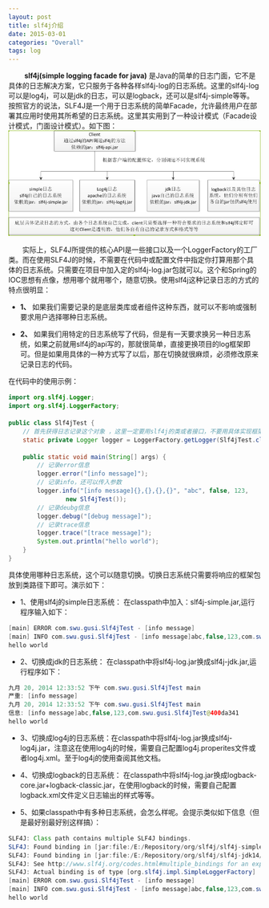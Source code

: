 ```yaml
---
layout: post
title: slf4j介绍
date: 2015-03-01
categories: "Overall"
tags: log
---
```


&ensp;&ensp;&ensp;&ensp; **slf4j(simple logging facade for java)** 是Java的简单的日志门面，它不是具体的日志解决方案，它只服务于各种各样slf4j-log的日志系统。这里的slf4j-log可以是log4j，可以是jdk的日志，可以是logback，还可以是slf4j-simple等等。按照官方的说法，SLF4J是一个用于日志系统的简单Facade，允许最终用户在部署其应用时使用其所希望的日志系统。这里其实用到了一种设计模式（Facade设计模式，门面设计模式）。如下图：
![slf4j](/assets/yoting/post/commonUtils/01.png)

&ensp;&ensp;&ensp;&ensp;实际上，SLF4J所提供的核心API是一些接口以及一个LoggerFactory的工厂类。而在使用SLF4J的时候，不需要在代码中或配置文件中指定你打算用那个具体的日志系统。只需要在项目中加入定的slf4j-log.jar包就可以。这个和Spring的IOC思想有点像，想用哪个就用哪个，随意切换。使用slf4j这种记录日志的方式的特点很明显：

- **1、** 如果我们需要记录的是底层类库或者组件这种东西，就可以不影响或强制要求用户选择哪种日志系统。

- **2、** 如果我们用特定的日志系统写了代码，但是有一天要求换另一种日志系统，如果之前就用slf4j的api写的，那就很简单，直接更换项目的log框架即可。但是如果用具体的一种方式写了以后，那在切换就很麻烦，必须修改原来记录日志的代码。

在代码中的使用示例：

```java
import org.slf4j.Logger;  
import org.slf4j.LoggerFactory;  

public class Slf4jTest {  
    // 首先获得日志记录这个对象 ，这里一定要用slf4j的类或者接口，不要用具体实现框架的类或者接口
    static private Logger logger = LoggerFactory.getLogger(Slf4jTest.class);  

    public static void main(String[] args) {  
        // 记录error信息  
        logger.error("[info message]");  
        // 记录info，还可以传入参数  
        logger.info("[info message]{},{},{},{}", "abc", false, 123,  
                new Slf4jTest());  
        // 记录deubg信息  
        logger.debug("[debug message]");  
        // 记录trace信息  
        logger.trace("[trace message]");  
        System.out.println("hello world");  
    }  
}  
```

具体使用哪种日志系统，这个可以随意切换。切换日志系统只需要将响应的框架包放到类路径下即可。演示如下：

- 1、使用slf4j的simple日志系统：
    在classpath中加入：slf4j-simple.jar,运行程序输入如下：

```java
[main] ERROR com.swu.gusi.Slf4jTest - [info message]
[main] INFO com.swu.gusi.Slf4jTest - [info message]abc,false,123,com.swu.gusi.Slf4jTest@503f0b70
hello world
```

- 2、切换成jdk的日志系统：
    在classpath中将slf4j-log.jar换成slf4j-jdk.jar,运行程序如下：

```java
九月 20, 2014 12:33:52 下午 com.swu.gusi.Slf4jTest main
严重: [info message]
九月 20, 2014 12:33:52 下午 com.swu.gusi.Slf4jTest main
信息: [info message]abc,false,123,com.swu.gusi.Slf4jTest@400da341
hello world
```

- 3、切换成log4j的日志系统：
    ​在classpath中将slf4j-log.jar换成slf4j-log4j.jar，注意这在使用log4j的时候，需要自己配置log4j.properites文件或者log4j.xml。至于log4j的使用查阅其他文档。

- 4、切换成logback的日志系统：
    在classpath中将slf4j-log.jar换成logback-core.jar+logback-classic.jar，在使用logback的时候，需要自己配置logback.xml文件定义日志输出的样式等等。

- 5、如果classpath中有多种日志系统，会怎么样呢。会提示类似如下信息（但是最好别最好别这样搞）：

```java
SLF4J: Class path contains multiple SLF4J bindings.
SLF4J: Found binding in [jar:file:/E:/Repository/org/slf4j/slf4j-simple/1.7.7/slf4j-simple-1.7.7.jar!/org/slf4j/impl/StaticLoggerBinder.class]
SLF4J: Found binding in [jar:file:/E:/Repository/org/slf4j/slf4j-jdk14/1.7.7/slf4j-jdk14-1.7.7.jar!/org/slf4j/impl/StaticLoggerBinder.class]
SLF4J: See http://www.slf4j.org/codes.html#multiple_bindings for an explanation.
SLF4J: Actual binding is of type [org.slf4j.impl.SimpleLoggerFactory]
[main] ERROR com.swu.gusi.Slf4jTest - [info message]
[main] INFO com.swu.gusi.Slf4jTest - [info message]abc,false,123,com.swu.gusi.Slf4jTest@10e80317
hello world
```
